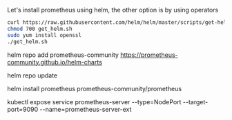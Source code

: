 Let's install prometheus using helm, the other option is by using operators
```bash
curl https://raw.githubusercontent.com/helm/helm/master/scripts/get-helm-3 > get_helm.sh
chmod 700 get_helm.sh
sudo yum install openssl
./get_helm.sh
```
helm repo add prometheus-community https://prometheus-community.github.io/helm-charts

helm repo update

helm install prometheus prometheus-community/prometheus

kubectl expose service prometheus-server --type=NodePort --target-port=9090 --name=prometheus-server-ext

